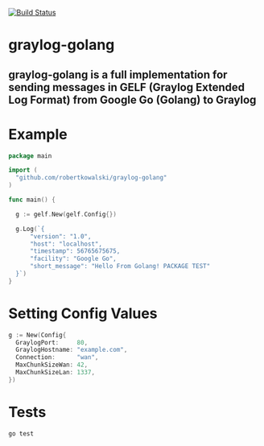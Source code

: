 [![Build Status](https://travis-ci.org/robertkowalski/graylog-golang.png?branch=master)](https://travis-ci.org/robertkowalski/graylog-golang)

# graylog-golang

## graylog-golang is a full implementation for sending messages in GELF (Graylog Extended Log Format) from Google Go (Golang) to Graylog


# Example

```go
package main

import (
  "github.com/robertkowalski/graylog-golang"
)

func main() {

  g := gelf.New(gelf.Config{})

  g.Log(`{
      "version": "1.0",
      "host": "localhost",
      "timestamp": 56765675675,
      "facility": "Google Go",
      "short_message": "Hello From Golang! PACKAGE TEST"
  }`)
}
```

# Setting Config Values

```go
g := New(Config{
  GraylogPort:     80,
  GraylogHostname: "example.com",
  Connection:      "wan",
  MaxChunkSizeWan: 42,
  MaxChunkSizeLan: 1337,
})
```

# Tests
```
go test
```
